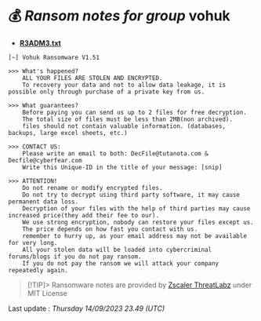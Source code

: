 # 💰 _Ransom notes for group_ vohuk
* **[R3ADM3.txt](https://ransomware.live/ransomware_notes/vohuk/R3ADM3.txt)**

```
[~] Vohuk Ransomware V1.51

>>> What's happened?
	ALL YOUR FILES ARE STOLEN AND ENCRYPTED.
	To recovery your data and not to allow data leakage, it is possible only through purchase of a private key from us.

>>> What guarantees?
	Before paying you can send us up to 2 files for free decryption.
	The total size of files must be less than 2MB(non archived).
	files should not contain valuable information. (databases, backups, large excel sheets, etc.)

>>> CONTACT US:
	Please write an email to both: DecFile@tutanota.com & Decfile@cyberfear.com
	Write this Unique-ID in the title of your message: [snip]

>>> ATTENTION!
	Do not rename or modify encrypted files.
	Do not try to decrypt using third party software, it may cause permanent data loss.
	Decryption of your files with the help of third parties may cause increased price(they add their fee to our).
	We use strong encryption, nobody can restore your files except us.
	The price depends on how fast you contact with us.
	remember to hurry up, as your email address may not be available for very long.
	All your stolen data will be loaded into cybercriminal forums/blogs if you do not pay ransom.
	If you do not pay the ransom we will attack your company repeatedly again.

```


> [!TIP]> Ransomware notes are provided by [Zscaler ThreatLabz](https://github.com/threatlabz/ransomware_notes) under MIT License
> 




Last update : _Thursday 14/09/2023 23.49 (UTC)_

